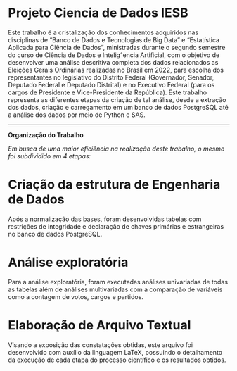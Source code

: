 # Projeto Ciencia de Dados IESB

Este trabalho é a cristalização dos conhecimentos adquiridos nas disciplinas de
“Banco de Dados e Tecnologias de Big Data” e “Estatística Aplicada para Ciência de
Dados”, ministradas durante o segundo semestre do curso de Ciência de Dados e Inteligˆencia
Artificial, com o objetivo de desenvolver uma análise descritiva completa dos dados
relacionados as Eleições Gerais Ordinárias realizadas no Brasil em 2022, para escolha
dos representantes no legislativo do Distrito Federal (Governador, Senador, Deputado
Federal e Deputado Distrital) e no Executivo Federal (para os cargos de Presidente e
Vice-Presidente da República). Este trabalho representa as diferentes etapas da criação de
tal análise, desde a extração dos dados, criação e carregamento em um banco de dados
PostgreSQL até a análise dos dados por meio de Python e SAS.


------------------------------------------------------------
**Organização do Trabalho**

*Em busca de uma maior eficiência na realização deste trabalho, o mesmo foi
subdividido em 4 etapas:*
#  Criação da estrutura de Engenharia de Dados
Após a normalização das bases, foram desenvolvidas tabelas com restrições de
integridade e declaração de chaves primárias e estrangeiras no banco de dados PostgreSQL.
# Análise exploratória
Para a análise exploratória, foram executadas análises univariadas de todas as
tabelas além de análises multivariadas com a comparação de variáveis como a contagem
de votos, cargos e partidos.
# Elaboração de Arquivo Textual
Visando a exposição das constatações obtidas, este arquivo foi desenvolvido com
auxílio da linguagem LaTeX, possuindo o detalhamento da execução de cada etapa do
processo científico e os resultados obtidos.
